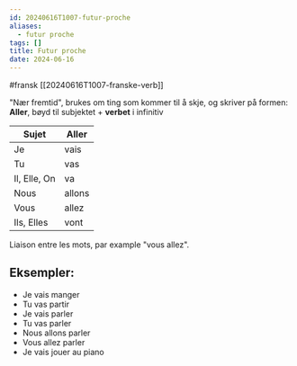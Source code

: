 ```yaml
---
id: 20240616T1007-futur-proche
aliases:
  - futur proche
tags: []
title: Futur proche
date: 2024-06-16
---
```


#fransk [[20240616T1007-franske-verb]]

"Nær fremtid", brukes om ting som kommer til å skje, og skriver på formen:
**Aller**, bøyd til subjektet + **verbet** i infinitiv

| Sujet        | Aller  |
| ------------ | ------ |
| Je           | vais   |
| Tu           | vas    |
| Il, Elle, On | va     |
| Nous         | allons |
| Vous         | allez  |
| Ils, Elles   | vont   |

Liaison entre les mots, par example "vous allez".

## Eksempler:

- Je vais manger
- Tu vas partir
- Je vais parler
- Tu vas parler
- Nous allons parler
- Vous allez parler
- Je vais jouer au piano
